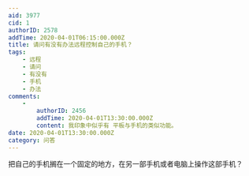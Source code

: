 ```yaml
---
aid: 3977
cid: 1
authorID: 2578
addTime: 2020-04-01T06:15:00.000Z
title: 请问有没有办法远程控制自己的手机？
tags:
    - 远程
    - 请问
    - 有没有
    - 手机
    - 办法
comments:
    -
        authorID: 2456
        addTime: 2020-04-01T13:30:00.000Z
        content: 我印象中似乎有 平板与手机的类似功能。
date: 2020-04-01T13:30:00.000Z
category: 问答
---
```


把自己的手机搁在一个固定的地方，在另一部手机或者电脑上操作这部手机？
